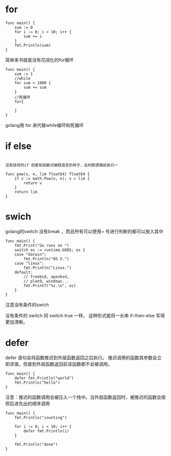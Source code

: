 # for

```golang
func main() {
	sum := 0
	for i := 0; i < 10; i++ {
		sum += i
	}
	fmt.Println(sum)
}
```

简单来书就是没有花阔化的for循环

```golang
func main() {
    sum := 1
    //while
	for sum < 1000 {
		sum += sum
	}
    //死循环
    for{

    }
}
```

golang用 for 来代替while循环和死循环

# if else

```golang

没有括号的if 但是有函数式编程语言的样子，在判断逻辑前执行一

func pow(x, n, lim float64) float64 {
	if v := math.Pow(x, n); v < lim {
		return v
	}
	return lim
}
```

# swich

golang的switch 没有break ，而且所有可以使用= 号进行判断的都可以放入其中

```golang
func main() {
	fmt.Print("Go runs on ")
	switch os := runtime.GOOS; os {
	case "darwin":
		fmt.Println("OS X.")
	case "linux":
		fmt.Println("Linux.")
	default:
		// freebsd, openbsd,
		// plan9, windows...
		fmt.Printf("%s.\n", os)
	}
}
```

注意没有条件的swich

没有条件的 switch 同 switch true 一样。
这种形式能将一长串 if-then-else 写得更加清晰。

# defer

defer 语句会将函数推迟到外层函数返回之后执行。
推迟调用的函数其参数会立即求值，但直到外层函数返回前该函数都不会被调用。

```golang
func main() {
	defer fmt.Println("world")
	fmt.Println("hello")
}
```

注意：推迟的函数调用会被压入一个栈中。当外层函数返回时，被推迟的函数会按照后进先出的顺序调用

```golang
func main() {
	fmt.Println("counting")

	for i := 0; i < 10; i++ {
		defer fmt.Println(i)
	}

	fmt.Println("done")
}
```